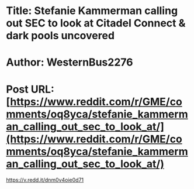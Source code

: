 # Title: Stefanie Kammerman calling out SEC to look at Citadel Connect & dark pools uncovered
# Author: WesternBus2276
# Post URL: [https://www.reddit.com/r/GME/comments/oq8yca/stefanie_kammerman_calling_out_sec_to_look_at/](https://www.reddit.com/r/GME/comments/oq8yca/stefanie_kammerman_calling_out_sec_to_look_at/)


https://v.redd.it/dnm0v4oie0d71